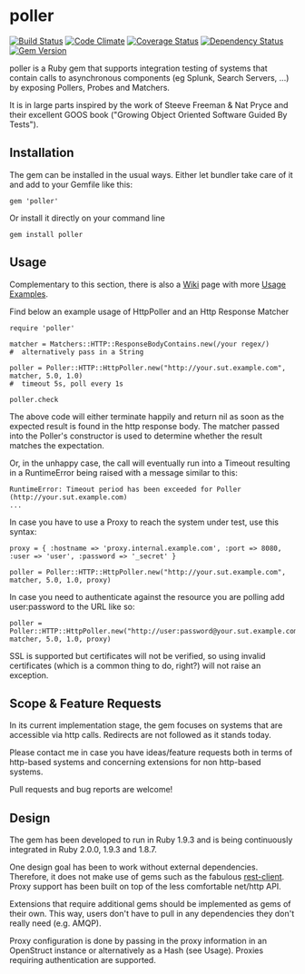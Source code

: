 poller
======


[![Build Status](https://travis-ci.org/mkrogemann/poller.png)](https://travis-ci.org/mkrogemann/poller)
[![Code Climate](https://codeclimate.com/github/mkrogemann/poller.png)](https://codeclimate.com/github/mkrogemann/poller)
[![Coverage Status](https://coveralls.io/repos/mkrogemann/poller/badge.png?branch=master)](https://coveralls.io/r/mkrogemann/poller)
[![Dependency Status](https://gemnasium.com/mkrogemann/poller.png)](https://gemnasium.com/mkrogemann/poller)
[![Gem Version](https://badge.fury.io/rb/poller.png)](http://badge.fury.io/rb/poller)

poller is a Ruby gem that supports integration testing of systems that contain calls to asynchronous components (eg Splunk, Search Servers, ...) by exposing Pollers, Probes and Matchers.

It is in large parts inspired by the work of Steeve Freeman &amp; Nat Pryce and their excellent GOOS book ("Growing Object Oriented Software Guided By Tests").

Installation
------------
The gem can be installed in the usual ways. Either let bundler take care of it and add to your Gemfile like this:

    gem 'poller'

Or install it directly on your command line

    gem install poller

Usage
-----
Complementary to this section, there is also a [Wiki](https://github.com/mkrogemann/poller/wiki) page with more [Usage Examples](https://github.com/mkrogemann/poller/wiki/Usage-Examples).

Find below an example usage of HttpPoller and an Http Response Matcher

    require 'poller'

    matcher = Matchers::HTTP::ResponseBodyContains.new(/your regex/)
    #  alternatively pass in a String

    poller = Poller::HTTP::HttpPoller.new("http://your.sut.example.com", matcher, 5.0, 1.0)
    #  timeout 5s, poll every 1s

    poller.check

The above code will either terminate happily and return nil as soon as the expected result is found in the http response body. The matcher passed into the Poller's constructor is used to determine whether the result matches the expectation.

Or, in the unhappy case, the call will eventually run into a Timeout resulting in a RuntimeError being raised with a message similar to this:

    RuntimeError: Timeout period has been exceeded for Poller (http://your.sut.example.com)
    ...

In case you have to use a Proxy to reach the system under test, use this syntax:

    proxy = { :hostname => 'proxy.internal.example.com', :port => 8080, :user => 'user', :password => '_secret' }

    poller = Poller::HTTP::HttpPoller.new("http://your.sut.example.com", matcher, 5.0, 1.0, proxy)

In case you need to authenticate against the resource you are polling add user:password to the URL like so:

    poller = Poller::HTTP::HttpPoller.new("http://user:password@your.sut.example.com", matcher, 5.0, 1.0, proxy)

SSL is supported but certificates will not be verified, so using invalid certificates (which is a common thing to do, right?) will not raise an exception.


Scope &amp; Feature Requests
----------------------------
In its current implementation stage, the gem focuses on systems that are accessible via http calls. Redirects are not followed as it stands today.

Please contact me in case you have ideas/feature requests both in terms of http-based systems and concerning extensions for non http-based systems.

Pull requests and bug reports are welcome!

Design
------
The gem has been developed to run in Ruby 1.9.3 and is being continuously integrated in Ruby 2.0.0, 1.9.3 and 1.8.7.

One design goal has been to work without external dependencies. Therefore, it does not make use of gems such as the fabulous [rest-client](https://github.com/rest-client/rest-client). Proxy support has been built on top of the less comfortable net/http API.

Extensions that require additional gems should be implemented as gems of their own. This way, users don't have to pull in any dependencies they don't really need (e.g. AMQP).

Proxy configuration is done by passing in the proxy information in an OpenStruct instance or alternatively as a Hash (see Usage). Proxies requiring authentication are supported.
